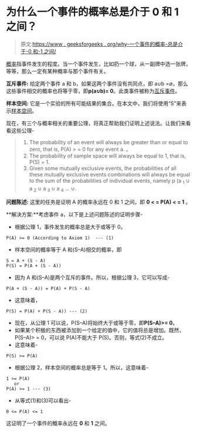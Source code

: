 # 为什么一个事件的概率总是介于 0 和 1 之间？

> 原文:[https://www . geeksforgeeks . org/why-一个事件的概率-总是介于-0 和-1 之间/](https://www.geeksforgeeks.org/why-probability-of-an-event-always-lie-between-0-and-1/)

[概率](https://www.geeksforgeeks.org/probability-gq/)指事件发生的程度。当一个事件发生，比如扔一个球，从一副牌中选一张牌，等等，那么一定有某种概率与那个事件有关。

**互斥事件:**
给定两个事件 a 和 b，如果这两个事件没有共同点，即 a∪b =∅，那么这些事件相交的概率也将等于零，即**p(a∪b)= 0**。此类事件被称为[互斥事件](https://www.geeksforgeeks.org/mathematics-probability/)。

**样本空间:**
它是一个实验的所有可能结果的集合。在本文中，我们将使用“S”来表示[样本空间](https://www.geeksforgeeks.org/chance-and-probability/)。

现在，有三个与概率相关的重要公理，将真正帮助我们证明上述说法。让我们来看看这些公理-

> 1.  The probability of an event will always be greater than or equal to zero, that is, P(A) > = 0 for any event a. 。
> 2.  The probability of sample space will always be equal to 1, that is, P(S) = 1.
> 3.  Given some mutually exclusive events, the probabilities of all these mutually exclusive events combinations will always be equal to the sum of the probabilities of individual events, namely p (a <sub>1</sub> ∪ a <sub>2</sub> ∪ a <sub>3</sub> ∪ a <sub>4</sub> ... ∪.

**问题陈述:**
这里的任务是证明 A 的概率永远在 0 和 1 之间，即 **0 < = P(A) < = 1** 。

**解决方案:**考虑事件 a，以下是上述问题陈述的证明步骤-

*   根据公理 1，事件发生的概率总是大于或等于 0。

```
P(A) >= 0 (According to Axiom 1)  --- (1)
```

*   样本空间的概率等于 A 和(S–A)相交的概率，即

```
S = A + (S - A)
P(S) = P(A + (S - A))
```

*   因为 A 和(S–A)是两个互斥的事件。所以，根据公理 3，它可以写成-

```
P(A + (S - A)) = P(A) + P(S - A)
```

*   这意味着，

```
P(S) = P(A) + P(S - A)) --- (2)
```

*   现在，从公理 1 可以说，P(S–A)将始终大于或等于零，即**P(S–A)>= 0**。
*   如果某个积极的东西被添加到一个给定的值中，它的值将总是增加。既然，P(S–A)> = 0，可以说 P(A)不能大于 P(S)。否则，等式(2)不成立。
*   这意味着-

```
P(S) >= P(A)
```

*   根据公理 2，样本空间的概率总是等于 1。所以，这意味着-

```
1 >= P(A)
   or
P(A) >= 1 --- (3)
```

*   从等式(1)和(3)可以看出-

```
0 <= P(A) <= 1
```

这证明了一个事件的概率永远在 **0** 和 **1** 之间。